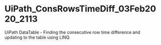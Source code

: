 # UiPath_ConsRowsTimeDiff_03Feb2020_2113
UiPath DataTable - Finding the consecutive row time difference and updating to the table using LINQ
